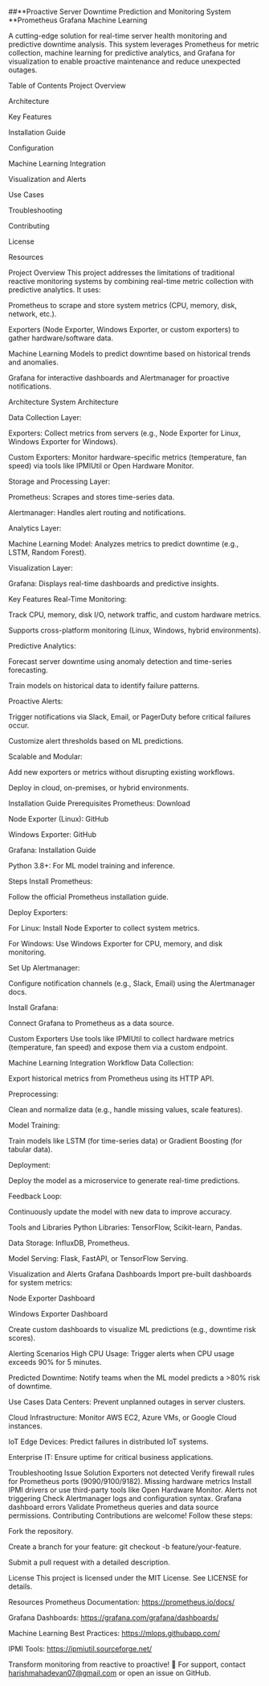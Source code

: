 ##**Proactive Server Downtime Prediction and Monitoring System
**Prometheus
Grafana
Machine Learning

A cutting-edge solution for real-time server health monitoring and predictive downtime analysis. This system leverages Prometheus for metric collection, machine learning for predictive analytics, and Grafana for visualization to enable proactive maintenance and reduce unexpected outages.

Table of Contents
Project Overview

Architecture

Key Features

Installation Guide

Configuration

Machine Learning Integration

Visualization and Alerts

Use Cases

Troubleshooting

Contributing

License

Resources

Project Overview
This project addresses the limitations of traditional reactive monitoring systems by combining real-time metric collection with predictive analytics. It uses:

Prometheus to scrape and store system metrics (CPU, memory, disk, network, etc.).

Exporters (Node Exporter, Windows Exporter, or custom exporters) to gather hardware/software data.

Machine Learning Models to predict downtime based on historical trends and anomalies.

Grafana for interactive dashboards and Alertmanager for proactive notifications.

Architecture
System Architecture

Data Collection Layer:

Exporters: Collect metrics from servers (e.g., Node Exporter for Linux, Windows Exporter for Windows).

Custom Exporters: Monitor hardware-specific metrics (temperature, fan speed) via tools like IPMIUtil or Open Hardware Monitor.

Storage and Processing Layer:

Prometheus: Scrapes and stores time-series data.

Alertmanager: Handles alert routing and notifications.

Analytics Layer:

Machine Learning Model: Analyzes metrics to predict downtime (e.g., LSTM, Random Forest).

Visualization Layer:

Grafana: Displays real-time dashboards and predictive insights.

Key Features
Real-Time Monitoring:

Track CPU, memory, disk I/O, network traffic, and custom hardware metrics.

Supports cross-platform monitoring (Linux, Windows, hybrid environments).

Predictive Analytics:

Forecast server downtime using anomaly detection and time-series forecasting.

Train models on historical data to identify failure patterns.

Proactive Alerts:

Trigger notifications via Slack, Email, or PagerDuty before critical failures occur.

Customize alert thresholds based on ML predictions.

Scalable and Modular:

Add new exporters or metrics without disrupting existing workflows.

Deploy in cloud, on-premises, or hybrid environments.

Installation Guide
Prerequisites
Prometheus: Download

Node Exporter (Linux): GitHub

Windows Exporter: GitHub

Grafana: Installation Guide

Python 3.8+: For ML model training and inference.

Steps
Install Prometheus:

Follow the official Prometheus installation guide.

Deploy Exporters:

For Linux: Install Node Exporter to collect system metrics.

For Windows: Use Windows Exporter for CPU, memory, and disk monitoring.

Set Up Alertmanager:

Configure notification channels (e.g., Slack, Email) using the Alertmanager docs.

Install Grafana:

Connect Grafana to Prometheus as a data source.

Custom Exporters
Use tools like IPMIUtil to collect hardware metrics (temperature, fan speed) and expose them via a custom endpoint.

Machine Learning Integration
Workflow
Data Collection:

Export historical metrics from Prometheus using its HTTP API.

Preprocessing:

Clean and normalize data (e.g., handle missing values, scale features).

Model Training:

Train models like LSTM (for time-series data) or Gradient Boosting (for tabular data).

Deployment:

Deploy the model as a microservice to generate real-time predictions.

Feedback Loop:

Continuously update the model with new data to improve accuracy.

Tools and Libraries
Python Libraries: TensorFlow, Scikit-learn, Pandas.

Data Storage: InfluxDB, Prometheus.

Model Serving: Flask, FastAPI, or TensorFlow Serving.

Visualization and Alerts
Grafana Dashboards
Import pre-built dashboards for system metrics:

Node Exporter Dashboard

Windows Exporter Dashboard

Create custom dashboards to visualize ML predictions (e.g., downtime risk scores).

Alerting Scenarios
High CPU Usage: Trigger alerts when CPU usage exceeds 90% for 5 minutes.

Predicted Downtime: Notify teams when the ML model predicts a >80% risk of downtime.

Use Cases
Data Centers: Prevent unplanned outages in server clusters.

Cloud Infrastructure: Monitor AWS EC2, Azure VMs, or Google Cloud instances.

IoT Edge Devices: Predict failures in distributed IoT systems.

Enterprise IT: Ensure uptime for critical business applications.

Troubleshooting
Issue	Solution
Exporters not detected	Verify firewall rules for Prometheus ports (9090/9100/9182).
Missing hardware metrics	Install IPMI drivers or use third-party tools like Open Hardware Monitor.
Alerts not triggering	Check Alertmanager logs and configuration syntax.
Grafana dashboard errors	Validate Prometheus queries and data source permissions.
Contributing
Contributions are welcome! Follow these steps:

Fork the repository.

Create a branch for your feature: git checkout -b feature/your-feature.

Submit a pull request with a detailed description.

License
This project is licensed under the MIT License. See LICENSE for details.

Resources
Prometheus Documentation: https://prometheus.io/docs/

Grafana Dashboards: https://grafana.com/grafana/dashboards/

Machine Learning Best Practices: https://mlops.githubapp.com/

IPMI Tools: https://ipmiutil.sourceforge.net/

Transform monitoring from reactive to proactive! 🚀
For support, contact harishmahadevan07@gmail.com or open an issue on GitHub.
